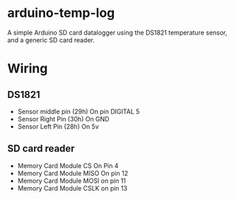 # arduino-temp-log
A simple Arduino SD card datalogger using the DS1821 temperature sensor, and a generic SD card reader.

# Wiring
## DS1821
*    Sensor middle pin (29h) On pin DIGITAL 5
*    Sensor Right Pin (30h) On GND
*    Sensor Left Pin (28h) On 5v
## SD card reader
*    Memory Card Module CS On Pin 4
*    Memory Card Module MISO On pin 12
*    Memory Card Module MOSI on pin 11
*    Memory Card Module CSLK on pin 13
